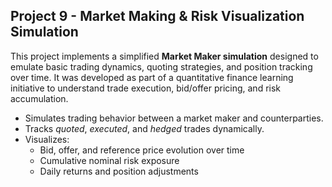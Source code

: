 ## **Project 9 - Market Making & Risk Visualization Simulation**

This project implements a simplified **Market Maker simulation** designed to emulate basic trading dynamics, quoting strategies, and position tracking over time. It was developed as part of a quantitative finance learning initiative to understand trade execution, bid/offer pricing, and risk accumulation.

- Simulates trading behavior between a market maker and counterparties.  
- Tracks *quoted*, *executed*, and *hedged* trades dynamically.  
- Visualizes:
  - Bid, offer, and reference price evolution over time  
  - Cumulative nominal risk exposure  
  - Daily returns and position adjustments  
